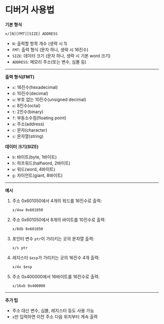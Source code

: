 # 디버거 사용법


**기본 형식**
```
x/[N][FMT][SIZE] ADDRESS
```
- `N`: 출력할 항목 개수 (생략 시 1)
- `FMT`: 출력 형식 (문자 하나, 생략 시 16진수)
- `SIZE`: 데이터 크기 (문자 하나, 생략 시 기본 word 크기)
- `ADDRESS`: 메모리 주소(또는 변수, 심볼 등)

---

**출력 형식(FMT)**
- `x`: 16진수(hexadecimal)
- `d`: 10진수(decimal)
- `u`: 부호 없는 10진수(unsigned decimal)
- `o`: 8진수(octal)
- `t`: 2진수(binary)
- `f`: 부동소수점(floating point)
- `a`: 주소(address)
- `c`: 문자(character)
- `s`: 문자열(string)

**데이터 크기(SIZE)**
- `b`: 바이트(byte, 1바이트)
- `h`: 하프워드(halfword, 2바이트)
- `w`: 워드(word, 4바이트)
- `g`: 자이언트(giant, 8바이트)

---

**예시**

1. 주소 0x601050에서 4개의 워드를 16진수로 출력:
   ```
   x/4xw 0x601050
   ```

2. 주소 0x601050에서 8개의 바이트를 10진수로 출력:
   ```
   x/8db 0x601050
   ```

3. 포인터 변수 `ptr`이 가리키는 곳의 문자열 출력:
   ```
   x/s ptr
   ```

4. 레지스터 `$esp`가 가리키는 곳의 16진수 4개 출력:
   ```
   x/4x $esp
   ```

5. 주소 0x400000에서 16바이트를 16진수로 출력:
   ```
   x/16xb 0x400000
   ```

---

**추가 팁**
- 주소 대신 변수, 심볼, 레지스터 등도 사용 가능
- `x`만 입력하면 이전 주소 다음 위치부터 계속 출력
